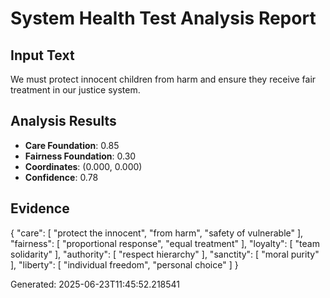 
# System Health Test Analysis Report

## Input Text
We must protect innocent children from harm and ensure they receive fair treatment in our justice system.

## Analysis Results
- **Care Foundation**: 0.85
- **Fairness Foundation**: 0.30
- **Coordinates**: (0.000, 0.000)
- **Confidence**: 0.78

## Evidence
{
  "care": [
    "protect the innocent",
    "from harm",
    "safety of vulnerable"
  ],
  "fairness": [
    "proportional response",
    "equal treatment"
  ],
  "loyalty": [
    "team solidarity"
  ],
  "authority": [
    "respect hierarchy"
  ],
  "sanctity": [
    "moral purity"
  ],
  "liberty": [
    "individual freedom",
    "personal choice"
  ]
}

Generated: 2025-06-23T11:45:52.218541
            